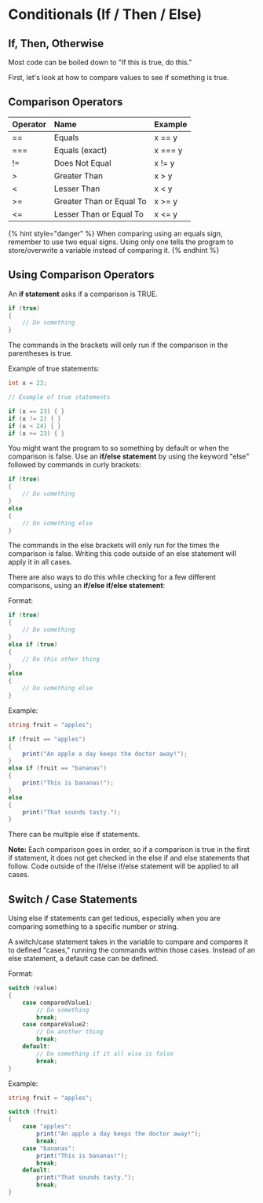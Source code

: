 # Conditionals \(If / Then / Else\)

## **If, Then, Otherwise**

Most code can be boiled down to "If this is true, do this."

First, let's look at how to compare values to see if something is true.

## **Comparison Operators**

| Operator | Name | Example |
| :--- | :--- | :--- |
| == | Equals | x == y |
| === | Equals \(exact\) | x === y |
| != | Does Not Equal | x != y |
| &gt; | Greater Than | x &gt; y |
| &lt; | Lesser Than | x &lt; y |
| &gt;= | Greater Than or Equal To | x &gt;= y |
| &lt;= | Lesser Than or Equal To | x &lt;= y |

{% hint style="danger" %}
When comparing using an equals sign, remember to use two equal signs. Using only one tells the program to store/overwrite a variable instead of comparing it.
{% endhint %}

## Using Comparison Operators

An **if statement** asks if a comparison is TRUE.

```csharp
if (true) 
{
    // Do something
}
```

The commands in the brackets will only run if the comparison in the parentheses is true.

Example of true statements:

```csharp
int x = 23;

// Example of true statements

if (x == 23) { }
if (x != 2) { }
if (x < 24) { }
if (x >= 23) { }
```

You might want the program to so something by default or when the comparison is false. Use an **if/else statement** by using the keyword "else" followed by commands in curly brackets:

```csharp
if (true)
{
    // Do something
}
else
{
    // Do something else
}
```

The commands in the else brackets will only run for the times the comparison is false. Writing this code outside of an else statement will apply it in all cases.

There are also ways to do this while checking for a few different comparisons, using an **if/else if/else statement**:

Format:

```csharp
if (true)
{
    // Do something
}
else if (true)
{
    // Do this other thing
}
else
{
    // Do something else
}
```

Example:

```csharp
string fruit = "apples";

if (fruit == "apples")
{
    print("An apple a day keeps the doctor away!");
}
else if (fruit == "bananas")
{
    print("This is bananas!");
}
else
{
    print("That sounds tasty.");
}
```

There can be multiple else if statements. 

**Note:** Each comparison goes in order, so if a comparison is true in the first if statement, it does not get checked in the else if and else statements that follow. Code outside of the if/else if/else statement will be applied to all cases.

## Switch / Case Statements

Using else if statements can get tedious, especially when you are comparing something to a specific number or string.

A switch/case statement takes in the variable to compare and compares it to defined "cases," running the commands within those cases. Instead of an else statement, a default case can be defined.

Format:

```csharp
switch (value)
{
    case comparedValue1:
        // Do something
        break;
    case compareValue2:
        // Do another thing
        break;
    default:
        // Do something if it all else is false
        break;
}
```

Example:

```csharp
string fruit = "apples";

switch (fruit)
{
    case "apples":
        print("An apple a day keeps the doctor away!");
        break;
    case "bananas":
        print("This is bananas!");
        break;
    default:
        print("That sounds tasty.");
        break;
}
```

